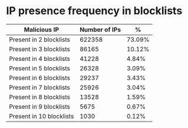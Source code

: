 # IP presence frequency in blocklists
| Malicious IP | Number of IPs | % |
|----|----|----|
| Present in 2 blocklists | 622358 | 73.09% |
| Present in 3 blocklists | 86165 | 10.12% |
| Present in 4 blocklists | 41228 | 4.84% |
| Present in 5 blocklists | 26328 | 3.09% |
| Present in 6 blocklists | 29237 | 3.43% |
| Present in 7 blocklists | 25926 | 3.04% |
| Present in 8 blocklists | 13528 | 1.59% |
| Present in 9 blocklists | 5675 | 0.67% |
| Present in 10 blocklists | 1030 | 0.12% |
